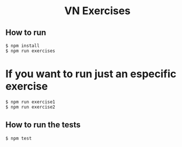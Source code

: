<h1 align="center">
<br>VN Exercises
</h1>

## How to run
```
$ npm install
$ npm run exercises
```

# If you want to run just an especific exercise
```
$ npm run exercise1
$ npm run exercise2
```

## How to run the tests
```
$ npm test
```
